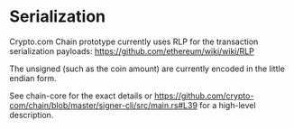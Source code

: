 # Serialization

Crypto.com Chain prototype currently uses RLP for the transaction serialization payloads: https://github.com/ethereum/wiki/wiki/RLP

The unsigned (such as the coin amount) are currently encoded in the little endian form.

See chain-core for the exact details or https://github.com/crypto-com/chain/blob/master/signer-cli/src/main.rs#L39 for a high-level description.